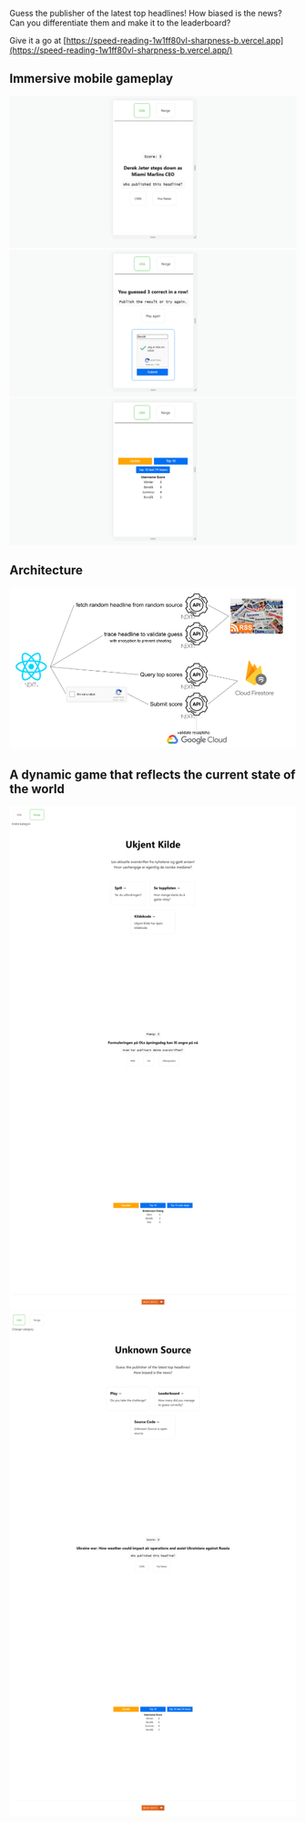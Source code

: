 Guess the publisher of the latest top headlines! How biased is the news? Can you differentiate them and make it to the leaderboard?

Give it a go at [https://speed-reading-1w1ff80vl-sharpness-b.vercel.app](https://speed-reading-1w1ff80vl-sharpness-b.vercel.app/)
## Immersive mobile gameplay
![screenshot_mobile_gameplay](readme_images/screenshot_mobile_gameplay.png?raw=true)
![screenshot_mobile_result](readme_images/screenshot_mobile_result.png?raw=true)
![screenshot_mobile_scoreboard](readme_images/screenshot_mobile_scoreboard.png?raw=true)

## Architecture
![architecture](readme_images/architecture.png?raw=true)

## A dynamic game that reflects the current state of the world
![screenshot_category_norge](readme_images/screenshot_category_norge.png?raw=true)
![screenshot_category_usa](readme_images/screenshot_category_usa.png?raw=true)

<!-- https://www.google.com/recaptcha/admin/site/511816754 -->
